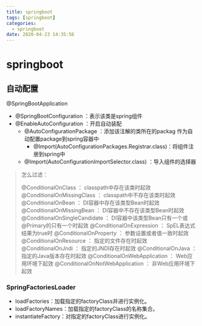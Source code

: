 ```yaml
---
title: springboot
tags: [springboot]
categories:
  - springboot
date: 2020-04-23 14:35:56
---
```


# springboot

## 自动配置

@SpringBootApplication

* @SpringBootConfiguration ：表示该类是spring组件
* @EnableAutoConfiguration ：开启自动装配
  * @AutoConfigurationPackage ：添加该注解的类所在的packag 作为自动配置package到spring容器中
    * @Import(AutoConfigurationPackages.Registrar.class)：将组件注册到spring中
  * @Import(AutoConfigurationImportSelector.class) ：导入组件的选择器

> 怎么过滤：
>
> @ConditionalOnClass ： classpath中存在该类时起效
> @ConditionalOnMissingClass ： classpath中不存在该类时起效
> @ConditionalOnBean ： DI容器中存在该类型Bean时起效
> @ConditionalOnMissingBean ： DI容器中不存在该类型Bean时起效
> @ConditionalOnSingleCandidate ： DI容器中该类型Bean只有一个或@Primary的只有一个时起效
> @ConditionalOnExpression ： SpEL表达式结果为true时
> @ConditionalOnProperty ： 参数设置或者值一致时起效
> @ConditionalOnResource ： 指定的文件存在时起效
> @ConditionalOnJndi ： 指定的JNDI存在时起效
> @ConditionalOnJava ： 指定的Java版本存在时起效
> @ConditionalOnWebApplication ： Web应用环境下起效
> @ConditionalOnNotWebApplication ： 非Web应用环境下起效

### SpringFactoriesLoader

- loadFactories：加载指定的factoryClass并进行实例化。
- loadFactoryNames：加载指定的factoryClass的名称集合。
- instantiateFactory：对指定的factoryClass进行实例化。

